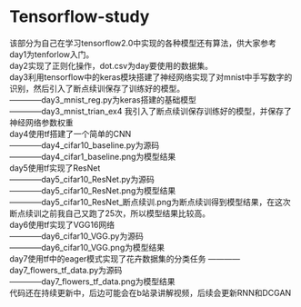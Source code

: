 # Tensorflow-study
该部分为自己在学习tensorflow2.0中实现的各种模型还有算法，供大家参考  
day1为tenforlow入门。  
day2实现了正则化操作，dot.csv为day要使用的数据集。  
day3利用tensorflow中的keras模块搭建了神经网络实现了对mnist中手写数字的识别，然后引入了断点续训保存了训练好的模型。  
————day3_mnist_reg.py为keras搭建的基础模型  
————day3_mnist_trian_ex4 我引入了断点续训保存训练好的模型，并保存了神经网络参数权重  
day4使用tf搭建了一个简单的CNN  
————day4_cifar10_baseline.py为源码  
————day4_cifar1_baseline.png为模型结果  
day5使用tf实现了ResNet  
————day5_cifar10_ResNet.py为源码  
————day5_cifar10_ResNet.png为模型结果  
————day5_cifar10_ResNet_断点续训.png为断点续训得到模型结果，在这次断点续训之前我自己又跑了25次，所以模型结果比较高。  
day6使用tf实现了VGG16网络  
————day6_cifar10_VGG.py为源码  
————day6_cifar10_VGG.png为模型结果  
day7使用tf中的eager模式实现了花卉数据集的分类任务
————day7_flowers_tf_data.py为源码  
————day7_flowers_tf_data.png为模型结果  
代码还在持续更新中，后边可能会在b站录讲解视频，后续会更新RNN和DCGAN
